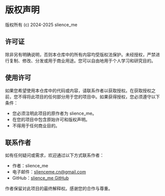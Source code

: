 # 版权声明

版权所有 (c) 2024-2025 slience_me

## 许可证

除非另有明确说明，否则本仓库中的所有内容均受版权法保护。未经授权，严禁进行复制、修改、分发或用于商业用途。您可以自由地用于个人学习和研究目的。

## 使用许可

如果您希望使用本仓库中的代码或内容，请联系作者以获取授权。在获取授权之前，您不得将此项目的任何部分用于您的项目中。如果获得授权，您必须遵守以下条件：

- 您必须注明此项目的原作者为 slience_me。
- 在您的项目中包含原始许可和版权声明。
- 不得用于任何商业目的。

## 联系作者

如有任何疑问或需求，欢迎通过以下方式联系作者：

- 作者：slience_me
- 电子邮件：[slienceme.cn@gmail.com](mailto:slienceme.cn@gmail.com)
- GitHub：[slience_me GitHub](https://github.com/slience-me)

作者保留对此项目的最终解释权。感谢您的合作与尊重。

